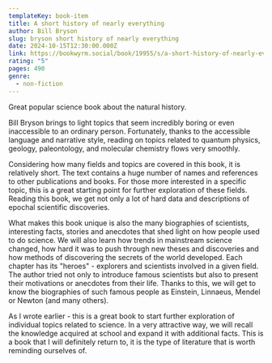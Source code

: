 ```yaml
---
templateKey: book-item
title: A short history of nearly everything
author: Bill Bryson
slug: bryson short history of nearly everything
date: 2024-10-15T12:30:00.000Z
link: https://bookwyrm.social/book/19955/s/a-short-history-of-nearly-everything
rating: "5"
pages: 490
genre:
  - non-fiction
---
```

Great popular science book about the natural history.

Bill Bryson brings to light topics that seem incredibly boring or even inaccessible to an ordinary person. Fortunately, thanks to the accessible language and narrative style, reading on topics related to quantum physics, geology, paleontology, and molecular chemistry flows very smoothly.

Considering how many fields and topics are covered in this book, it is relatively short. The text contains a huge number of names and references to other publications and books. For those more interested in a specific topic, this is a great starting point for further exploration of these fields. Reading this book, we get not only a lot of hard data and descriptions of epochal scientific discoveries.

What makes this book unique is also the many biographies of scientists, interesting facts, stories and anecdotes that shed light on how people used to do science. We will also learn how trends in mainstream science changed, how hard it was to push through new theses and discoveries and how methods of discovering the secrets of the world developed. Each chapter has its "heroes" - explorers and scientists involved in a given field. The author tried not only to introduce famous scientists but also to present their motivations or anecdotes from their life. Thanks to this, we will get to know the biographies of such famous people as Einstein, Linnaeus, Mendel or Newton (and many others).

As I wrote earlier - this is a great book to start further exploration of individual topics related to science. In a very attractive way, we will recall the knowledge acquired at school and expand it with additional facts. This is a book that I will definitely return to, it is the type of literature that is worth reminding ourselves of.
